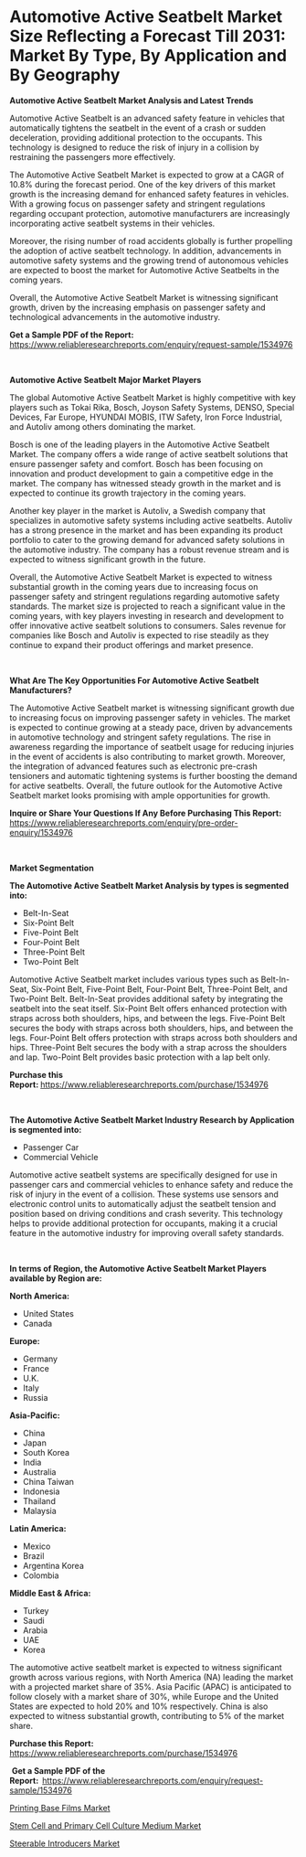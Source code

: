 <p><h1>Automotive Active Seatbelt Market Size Reflecting a Forecast Till 2031: Market By Type, By Application and By Geography</h1></p><p><strong>Automotive Active Seatbelt Market Analysis and Latest Trends</strong></p>
<p><p>Automotive Active Seatbelt is an advanced safety feature in vehicles that automatically tightens the seatbelt in the event of a crash or sudden deceleration, providing additional protection to the occupants. This technology is designed to reduce the risk of injury in a collision by restraining the passengers more effectively.</p><p>The Automotive Active Seatbelt Market is expected to grow at a CAGR of 10.8% during the forecast period. One of the key drivers of this market growth is the increasing demand for enhanced safety features in vehicles. With a growing focus on passenger safety and stringent regulations regarding occupant protection, automotive manufacturers are increasingly incorporating active seatbelt systems in their vehicles.</p><p>Moreover, the rising number of road accidents globally is further propelling the adoption of active seatbelt technology. In addition, advancements in automotive safety systems and the growing trend of autonomous vehicles are expected to boost the market for Automotive Active Seatbelts in the coming years.</p><p>Overall, the Automotive Active Seatbelt Market is witnessing significant growth, driven by the increasing emphasis on passenger safety and technological advancements in the automotive industry.</p></p>
<p><strong>Get a Sample PDF of the Report:&nbsp;</strong> <a href="https://www.reliableresearchreports.com/enquiry/request-sample/1534976">https://www.reliableresearchreports.com/enquiry/request-sample/1534976</a></p>
<p>&nbsp;</p>
<p><strong>Automotive Active Seatbelt Major Market Players</strong></p>
<p><p>The global Automotive Active Seatbelt Market is highly competitive with key players such as Tokai Rika, Bosch, Joyson Safety Systems, DENSO, Special Devices, Far Europe, HYUNDAI MOBIS, ITW Safety, Iron Force Industrial, and Autoliv among others dominating the market.</p><p>Bosch is one of the leading players in the Automotive Active Seatbelt Market. The company offers a wide range of active seatbelt solutions that ensure passenger safety and comfort. Bosch has been focusing on innovation and product development to gain a competitive edge in the market. The company has witnessed steady growth in the market and is expected to continue its growth trajectory in the coming years.</p><p>Another key player in the market is Autoliv, a Swedish company that specializes in automotive safety systems including active seatbelts. Autoliv has a strong presence in the market and has been expanding its product portfolio to cater to the growing demand for advanced safety solutions in the automotive industry. The company has a robust revenue stream and is expected to witness significant growth in the future.</p><p>Overall, the Automotive Active Seatbelt Market is expected to witness substantial growth in the coming years due to increasing focus on passenger safety and stringent regulations regarding automotive safety standards. The market size is projected to reach a significant value in the coming years, with key players investing in research and development to offer innovative active seatbelt solutions to consumers. Sales revenue for companies like Bosch and Autoliv is expected to rise steadily as they continue to expand their product offerings and market presence.</p></p>
<p>&nbsp;</p>
<p><strong>What Are The Key Opportunities For Automotive Active Seatbelt Manufacturers?</strong></p>
<p><p>The Automotive Active Seatbelt market is witnessing significant growth due to increasing focus on improving passenger safety in vehicles. The market is expected to continue growing at a steady pace, driven by advancements in automotive technology and stringent safety regulations. The rise in awareness regarding the importance of seatbelt usage for reducing injuries in the event of accidents is also contributing to market growth. Moreover, the integration of advanced features such as electronic pre-crash tensioners and automatic tightening systems is further boosting the demand for active seatbelts. Overall, the future outlook for the Automotive Active Seatbelt market looks promising with ample opportunities for growth.</p></p>
<p><strong>Inquire or Share Your Questions If Any Before Purchasing This Report:</strong> <a href="https://www.reliableresearchreports.com/enquiry/pre-order-enquiry/1534976">https://www.reliableresearchreports.com/enquiry/pre-order-enquiry/1534976</a></p>
<p>&nbsp;</p>
<p><strong>Market Segmentation</strong></p>
<p><strong>The Automotive Active Seatbelt Market Analysis by types is segmented into:</strong></p>
<p><ul><li>Belt-In-Seat</li><li>Six-Point Belt</li><li>Five-Point Belt</li><li>Four-Point Belt</li><li>Three-Point Belt</li><li>Two-Point Belt</li></ul></p>
<p><p>Automotive Active Seatbelt market includes various types such as Belt-In-Seat, Six-Point Belt, Five-Point Belt, Four-Point Belt, Three-Point Belt, and Two-Point Belt. Belt-In-Seat provides additional safety by integrating the seatbelt into the seat itself. Six-Point Belt offers enhanced protection with straps across both shoulders, hips, and between the legs. Five-Point Belt secures the body with straps across both shoulders, hips, and between the legs. Four-Point Belt offers protection with straps across both shoulders and hips. Three-Point Belt secures the body with a strap across the shoulders and lap. Two-Point Belt provides basic protection with a lap belt only.</p></p>
<p><strong>Purchase this Report:&nbsp;</strong><a href="https://www.reliableresearchreports.com/purchase/1534976">https://www.reliableresearchreports.com/purchase/1534976</a></p>
<p>&nbsp;</p>
<p><strong>The Automotive Active Seatbelt Market Industry Research by Application is segmented into:</strong></p>
<p><ul><li>Passenger Car</li><li>Commercial Vehicle</li></ul></p>
<p><p>Automotive active seatbelt systems are specifically designed for use in passenger cars and commercial vehicles to enhance safety and reduce the risk of injury in the event of a collision. These systems use sensors and electronic control units to automatically adjust the seatbelt tension and position based on driving conditions and crash severity. This technology helps to provide additional protection for occupants, making it a crucial feature in the automotive industry for improving overall safety standards.</p></p>
<p>&nbsp;</p>
<p><strong>In terms of Region, the Automotive Active Seatbelt Market Players available by Region are:</strong></p>
<p>
    <p> <strong> North America: </strong>
        <ul>
            <li>United States</li>
            <li>Canada</li>
        </ul>
        </p> 
    <p> <strong> Europe: </strong>
        <ul>
            <li>Germany</li>
            <li>France</li>
            <li>U.K.</li>
            <li>Italy</li>
            <li>Russia</li>
        </ul>
        </p> 
    <p> <strong> Asia-Pacific: </strong>
        <ul>
            <li>China</li>
            <li>Japan</li>
            <li>South Korea</li>
            <li>India</li>
            <li>Australia</li>
            <li>China Taiwan</li>
            <li>Indonesia</li>
            <li>Thailand</li>
            <li>Malaysia</li>
        </ul>
        </p> 
    <p> <strong> Latin America: </strong>
        <ul>
            <li>Mexico</li>
            <li>Brazil</li>
            <li>Argentina Korea</li>
            <li>Colombia</li>
        </ul>
        </p> 
    <p> <strong> Middle East & Africa: </strong>
        <ul>
            <li>Turkey</li>
            <li>Saudi</li>
            <li>Arabia</li>
            <li>UAE</li>
            <li>Korea</li>
        </ul>
    </p>
    </p>
<p><p>The automotive active seatbelt market is expected to witness significant growth across various regions, with North America (NA) leading the market with a projected market share of 35%. Asia Pacific (APAC) is anticipated to follow closely with a market share of 30%, while Europe and the United States are expected to hold 20% and 10% respectively. China is also expected to witness substantial growth, contributing to 5% of the market share.</p></p>
<p><strong>Purchase this Report: </strong><a href="https://www.reliableresearchreports.com/purchase/1534976">https://www.reliableresearchreports.com/purchase/1534976</a></p>
<p>&nbsp;<strong>Get a Sample PDF of the Report:&nbsp;&nbsp;</strong><a href="https://www.reliableresearchreports.com/enquiry/request-sample/1534976">https://www.reliableresearchreports.com/enquiry/request-sample/1534976</a></p>
<p><strong></strong></p>
<p><p><a href="https://view.publitas.com/reportprime-1/printing-base-films-market-size-focuses-on-market-dynamics-in-depth-analysis-and-future-projections-of-its-market-forecasted-for-period-from-2023-to-2030/">Printing Base Films Market</a></p><p><a href="https://view.publitas.com/reportprime-1/stem-cell-and-primary-cell-culture-medium-market-size-market-share-and-global-market-analysis-report-2023-2030/">Stem Cell and Primary Cell Culture Medium Market</a></p><p><a href="https://view.publitas.com/reportprime-1/steerable-introducers-market-size-market-trends-and-growth-outlook-forecasted-for-period-from-2023-to-2030/">Steerable Introducers Market</a></p></p>